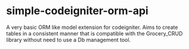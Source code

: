simple-codeigniter-orm-api
==========================

A very basic ORM like model extension for codeigniter. Aims to create tables in a consistent manner that is compatible with the Grocery_CRUD library without need to use a Db management tool.

